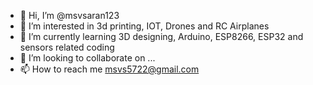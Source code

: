 - 👋 Hi, I’m @msvsaran123
- 👀 I’m interested in 3d printing, IOT, Drones and RC Airplanes
- 🌱 I’m currently learning 3D designing, Arduino, ESP8266, ESP32 and sensors related coding
- 💞️ I’m looking to collaborate on ...
- 📫 How to reach me msvs5722@gmail.com

<!---
msvsaran123/msvsaran123 is a ✨ special ✨ repository because its `README.md` (this file) appears on your GitHub profile.
You can click the Preview link to take a look at your changes.
--->
